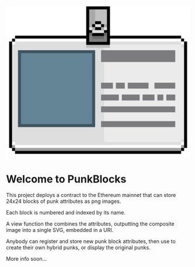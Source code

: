 
![PunkBlocks](/test.svg)

# Welcome to PunkBlocks

This project deploys a contract to the Ethereum mainnet that can store 24x24 blocks of punk attributes as png images.

Each block is numbered and indexed by its name.

A view function the combines the attributes, outputting the composite image into a single SVG, embedded in a URI.

Anybody can register and store new punk block attributes, then use to create their own hybrid punks, or display the original punks. 

More info soon...